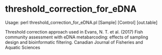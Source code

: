 # threshold_correction_for_eDNA

Usage: perl threshold_correction_for_eDNA.pl [Sample] [Control] [out.table]

Threshold correction approach used in Evans, N. T. et al. (2017)
Fish community assessment with eDNA metabarcoding: effects of sampling design and bioinformatic filtering. Canadian Journal of Fisheries and Aquatic Sciences
